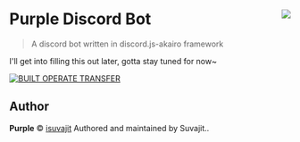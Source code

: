 # Purple Discord Bot <img src="https://cdn.discordapp.com/avatars/526971716711350273/df4891e105916a637d52d0014de03e76.webp" align="right">
> A discord bot written in discord.js-akairo framework

I'll get into filling this out later, gotta stay tuned for now~

[![BUILT OPERATE TRANSFER](https://discordapp.com/api/guilds/524672414261444623/embed.png?style=banner2)](https://discord.gg/PuGpC8W)

## Author

**Purple** © [isuvajit](https://github.com/isuvajit) 
Authored and maintained by Suvajit..
